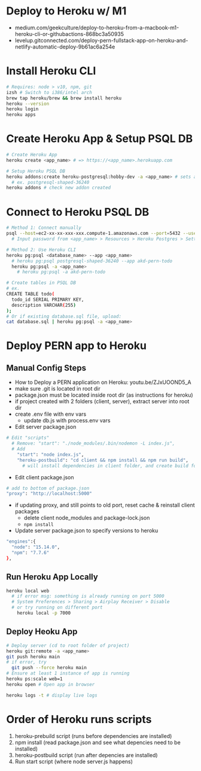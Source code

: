 # Deploy to Heroku w/ M1
- medium.com/geekculture/deploy-to-heroku-from-a-macbook-m1-heroku-cli-or-githubactions-868bc3a50935
- levelup.gitconnected.com/deploy-pern-fullstack-app-on-heroku-and-netlify-automatic-deploy-9b61ac6a254e

# Install Heroku CLI
```sh
# Requires: node > v10, npm, git
izsh # Switch to i386/intel arch
brew tap heroku/brew && brew install heroku
heroku --version
heroku login
heroku apps
```

# Create Heroku App & Setup PSQL DB
```sh
# Create Heroku App
heroku create <app_name> # => https://<app_name>.herokuapp.com

# Setup Heroku PSQL DB
heroku addons:create heroku-postgresql:hobby-dev -a <app_name> # sets a DATABASE_URL env variable
  # ex. postgresql-shaped-36240
heroku addons # check new addon created
```
# Connect to Heroku PSQL DB
```sh
# Method 1: Connect manually
psql --host=ec2-xx-xx-xxx-xxx.compute-1.amazonaws.com --port=5432 --username=xxxxxxxxx --password --dbname=xxxxxxxx
  # Input password from <app_name> > Resources > Heroku Postgres > Settings > View Credentials

# Method 2: Use Heroku CLI
heroku pg:psql <database_name> --app <app_name>
  # heroku pg:psql postgresql-shaped-36240 --app akd-pern-todo
  heroku pg:psql -a <app_name>
    # heroku pg:psql -a akd-pern-todo

# Create tables in PSQL DB
# ex.
CREATE TABLE todo(
  todo_id SERIAL PRIMARY KEY,
  description VARCHAR(255)
);
# Or if existing database.sql file, upload: 
cat database.sql | heroku pg:psql -a <app_name>
```

# Deploy PERN app to Heroku

## Manual Config Steps
- How to Deploy a PERN application on Heroku:  youtu.be/ZJxUOOND5_A
- make sure .git is located in root dir
- package.json must be located inside root dir (as instructions for heroku)
- if project created with 2 folders (client, server), extract server into root dir
- create .env file with env vars
  - update db.js with process.env vars
- Edit server package.json
```sh
# Edit "scripts"
  # Remove: "start": "./node_modules/.bin/nodemon -L index.js",
  # Add
    "start": "node index.js",
    "heroku-postbuild": "cd client && npm install && npm run build",
      # will install dependencies in client folder, and create build folder
```
- Edit client package.json
```sh
# add to bottom of package.json
"proxy": "http://localhost:5000"
```
- if updating proxy, and still points to old port, reset cache & reinstall client packages
  - delete client node_modules and package-lock.json
  - `npm install`
- Update server package.json to specify versions to heroku
```sh
"engines":{
  "node": "15.14.0",
  "npm": "7.7.6"
},
```

## Run Heroku App Locally
```sh
heroku local web
  # if error msg: something is already running on port 5000
  # System Preferences > Sharing > Airplay Receiver > Disable
  # or try running on different port
    heroku local -p 7000
```

## Deploy Heoku App
```sh
# Deploy server (cd to root folder of project)
heroku git:remote -a <app_name>
git push heroku main
# if error, try
  git push --force heroku main
# Ensure at least 1 instance of app is running
heroku ps:scale web=1 
heroku open # Open app in browser

heroku logs -t # display live logs
```

# Order of Heroku runs scripts
1. heroku-prebuild script (runs before dependencies are installed)
2. npm install (read package.json and see what depencies need to be installed)
3. heroku-postbuild script (run after depencies are installed)
4. Run start script (where node server.js happens)
